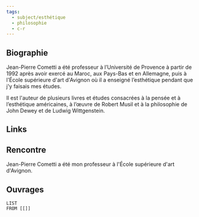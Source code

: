```yaml
---
tags:
  - subject/esthétique
  - philosophie
  - c-r
---
```

## Biographie
Jean-Pierre Cometti a été professeur à l’Université de Provence à partir de 1992 après avoir exercé au Maroc, aux Pays-Bas et en Allemagne, puis à l'École supérieure d'art d'Avignon où il a enseigné l’esthétique pendant que j'y faisais mes études. 

Il est l'auteur de plusieurs livres et études consacrées à la pensée et à l’esthétique américaines, à l’œuvre de Robert Musil et à la philosophie de John Dewey et de Ludwig Wittgenstein. 
## Links

## Rencontre

Jean-Pierre Cometti a été mon professeur à l'École supérieure d'art d'Avignon. 
## Ouvrages 
```dataview 
LIST
FROM [[]]
```

